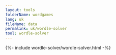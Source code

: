 ```yaml
---
layout: tools
folderName: wordgames
lang: uk
fileName: data
permalink: uk/wordle-solver
tool: wordle-solver
---
```

{%- include wordle-solver/wordle-solver.html -%}         
